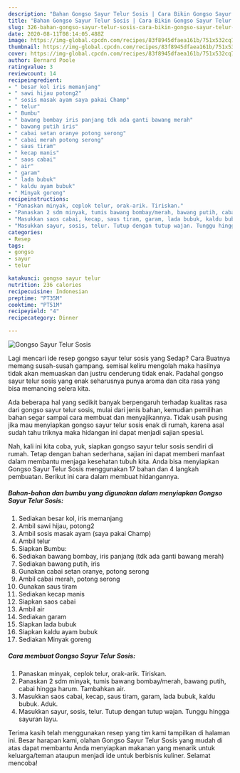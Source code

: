 ```yaml
---
description: "Bahan Gongso Sayur Telur Sosis | Cara Bikin Gongso Sayur Telur Sosis Yang Lezat Sekali"
title: "Bahan Gongso Sayur Telur Sosis | Cara Bikin Gongso Sayur Telur Sosis Yang Lezat Sekali"
slug: 326-bahan-gongso-sayur-telur-sosis-cara-bikin-gongso-sayur-telur-sosis-yang-lezat-sekali
date: 2020-08-11T08:14:05.488Z
image: https://img-global.cpcdn.com/recipes/83f8945dfaea161b/751x532cq70/gongso-sayur-telur-sosis-foto-resep-utama.jpg
thumbnail: https://img-global.cpcdn.com/recipes/83f8945dfaea161b/751x532cq70/gongso-sayur-telur-sosis-foto-resep-utama.jpg
cover: https://img-global.cpcdn.com/recipes/83f8945dfaea161b/751x532cq70/gongso-sayur-telur-sosis-foto-resep-utama.jpg
author: Bernard Poole
ratingvalue: 3
reviewcount: 14
recipeingredient:
- " besar kol iris memanjang"
- " sawi hijau potong2"
- " sosis masak ayam saya pakai Champ"
- " telur"
- " Bumbu"
- " bawang bombay iris panjang tdk ada ganti bawang merah"
- " bawang putih iris"
- " cabai setan oranye potong serong"
- " cabai merah potong serong"
- " saus tiram"
- " kecap manis"
- " saos cabai"
- " air"
- " garam"
- " lada bubuk"
- " kaldu ayam bubuk"
- " Minyak goreng"
recipeinstructions:
- "Panaskan minyak, ceplok telur, orak-arik. Tiriskan."
- "Panaskan 2 sdm minyak, tumis bawang bombay/merah, bawang putih, cabai hingga harum. Tambahkan air."
- "Masukkan saos cabai, kecap, saus tiram, garam, lada bubuk, kaldu bubuk. Aduk."
- "Masukkan sayur, sosis, telur. Tutup dengan tutup wajan. Tunggu hingga sayuran layu."
categories:
- Resep
tags:
- gongso
- sayur
- telur

katakunci: gongso sayur telur 
nutrition: 236 calories
recipecuisine: Indonesian
preptime: "PT35M"
cooktime: "PT51M"
recipeyield: "4"
recipecategory: Dinner

---
```



![Gongso Sayur Telur Sosis](https://img-global.cpcdn.com/recipes/83f8945dfaea161b/751x532cq70/gongso-sayur-telur-sosis-foto-resep-utama.jpg)

Lagi mencari ide resep gongso sayur telur sosis yang Sedap? Cara Buatnya memang susah-susah gampang. semisal keliru mengolah maka hasilnya tidak akan memuaskan dan justru cenderung tidak enak. Padahal gongso sayur telur sosis yang enak seharusnya punya aroma dan cita rasa yang bisa memancing selera kita.



Ada beberapa hal yang sedikit banyak berpengaruh terhadap kualitas rasa dari gongso sayur telur sosis, mulai dari jenis bahan, kemudian pemilihan bahan segar sampai cara membuat dan menyajikannya. Tidak usah pusing jika mau menyiapkan gongso sayur telur sosis enak di rumah, karena asal sudah tahu triknya maka hidangan ini dapat menjadi sajian spesial.


Nah, kali ini kita coba, yuk, siapkan gongso sayur telur sosis sendiri di rumah. Tetap dengan bahan sederhana, sajian ini dapat memberi manfaat dalam membantu menjaga kesehatan tubuh kita. Anda bisa menyiapkan Gongso Sayur Telur Sosis menggunakan 17 bahan dan 4 langkah pembuatan. Berikut ini cara dalam membuat hidangannya.

<!--inarticleads1-->

##### Bahan-bahan dan bumbu yang digunakan dalam menyiapkan Gongso Sayur Telur Sosis:

1. Sediakan  besar kol, iris memanjang
1. Ambil  sawi hijau, potong2
1. Ambil  sosis masak ayam (saya pakai Champ)
1. Ambil  telur
1. Siapkan  Bumbu:
1. Sediakan  bawang bombay, iris panjang (tdk ada ganti bawang merah)
1. Sediakan  bawang putih, iris
1. Gunakan  cabai setan oranye, potong serong
1. Ambil  cabai merah, potong serong
1. Gunakan  saus tiram
1. Sediakan  kecap manis
1. Siapkan  saos cabai
1. Ambil  air
1. Sediakan  garam
1. Siapkan  lada bubuk
1. Siapkan  kaldu ayam bubuk
1. Sediakan  Minyak goreng




<!--inarticleads2-->

##### Cara membuat Gongso Sayur Telur Sosis:

1. Panaskan minyak, ceplok telur, orak-arik. Tiriskan.
1. Panaskan 2 sdm minyak, tumis bawang bombay/merah, bawang putih, cabai hingga harum. Tambahkan air.
1. Masukkan saos cabai, kecap, saus tiram, garam, lada bubuk, kaldu bubuk. Aduk.
1. Masukkan sayur, sosis, telur. Tutup dengan tutup wajan. Tunggu hingga sayuran layu.




Terima kasih telah menggunakan resep yang tim kami tampilkan di halaman ini. Besar harapan kami, olahan Gongso Sayur Telur Sosis yang mudah di atas dapat membantu Anda menyiapkan makanan yang menarik untuk keluarga/teman ataupun menjadi ide untuk berbisnis kuliner. Selamat mencoba!

